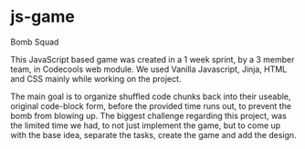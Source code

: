 # js-game
Bomb Squad

This JavaScript based game was created in a 1 week sprint, by a 3 member team, in Codecools web module. 
We used Vanilla Javascript, Jinja, HTML and CSS mainly while working on the project.

The main goal is to organize shuffled code chunks back into their useable, original code-block form, before the provided time runs out, to prevent the bomb from blowing up. 
The biggest challenge regarding this project, was the limited time we had, to not just implement the game, but to come up with the base idea, separate the tasks, create the game and add the design. 
